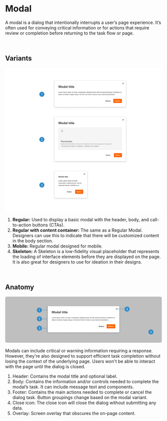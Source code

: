 # Modal

A modal is a dialog that intentionally interrupts a user’s page experience. It’s often used for conveying critical information or for actions that require review or completion before returning to the task flow or page.

<br>

## Variants

<img src="../../assets/images/components/modal-variants.jpg" alt="modal-variants" width="752"/>

1. <b>Regular:</b> Used to display a basic modal with the header, body, and call-to-action buttons (CTAs).
2. <b>Regular with content container:</b> The same as a Regular Modal. Designers can use this to indicate that there will be customized content in the body section.
3. <b>Mobile:</b> Regular modal designed for mobile.
4. <b>Skeleton:</b> A Skeleton is a low-fidelity visual placeholder that represents the loading of interface elements before they are displayed on the page. It is also great for designers to use for ideation in their designs.

<br>

## Anatomy

<img src="../../assets/images/components/modal-anatomy.jpg" alt="modal-anatomy" width="752"/>

Modals can include critical or warning information requiring a response. However, they're also designed to support efficient task completion without losing the context of the underlying page. Users won't be able to interact with the page until the dialog is closed.

1. Header: Contains the modal title and optional label.
2. Body: Contains the information and/or controls needed to complete the modal’s task. It can include message text and components.
3. Footer: Contains the main actions needed to complete or cancel the dialog task. Button groupings change based on the modal variant.
4. Close icon: The close icon will close the dialog without submitting any data.
5. Overlay: Screen overlay that obscures the on-page content.
